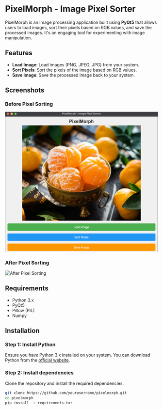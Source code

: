 # PixelMorph - Image Pixel Sorter

PixelMorph is an image processing application built using **PyQt5** that allows users to load images, sort their pixels based on RGB values, and save the processed images. It's an engaging tool for experimenting with image manipulation.

## Features

- **Load Image**: Load images (PNG, JPEG, JPG) from your system.
- **Sort Pixels**: Sort the pixels of the image based on RGB values.
- **Save Image**: Save the processed image back to your system.

## Screenshots

### Before Pixel Sorting
![Before Pixel Sorting](https://github.com/mrmek1/pixelmorph/blob/main/Before.png?raw=true)

### After Pixel Sorting
![After Pixel Sorting](p[ath/to/your/after-image.png](https://github.com/mrmek1/pixelmorph/blob/main/After.png?raw=true))

## Requirements

- Python 3.x
- PyQt5
- Pillow (PIL)
- Numpy

## Installation

### Step 1: Install Python
Ensure you have Python 3.x installed on your system. You can download Python from the [official website](https://www.python.org/).

### Step 2: Install dependencies
Clone the repository and install the required dependencies.

```bash
git clone https://github.com/yourusername/pixelmorph.git
cd pixelmorph
pip install -r requirements.txt
